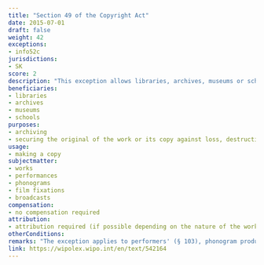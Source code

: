 ```yaml
---
title: "Section 49 of the Copyright Act"
date: 2015-07-01
draft: false
weight: 42
exceptions:
- info52c
jurisdictions:
- SK
score: 2
description: "This exception allows libraries, archives, museums or schools to use works deposited therein by making a copy for the purpose of substituting, archiving or securing of the original of the work or its copy against loss, destruction or damage." 
beneficiaries:
- libraries
- archives
- museums 
- schools
purposes: 
- archiving 
- securing the original of the work or its copy against loss, destruction or damage
usage:
- making a copy
subjectmatter:
- works
- performances
- phonograms
- film fixations
- broadcasts
compensation:
- no compensation required
attribution: 
- attribution required (if possible depending on the nature of the work and the manner of use of the work)
otherConditions: 
remarks: "The exception applies to performers' (§ 103), phonogram producers' (§113), audiovisual producers' (§121) and broadcasters' (§127.1) rights.<br /><br />According to academia, beneficieries can copy works from other institutions' collections. (see Olsovsky, S. and Jost, J. (2019) Slovak Republic. In: Lindner, B. and Shapiro T. (eds.) Copyright in the Information Society, p. 829).<br /><br />Pursuant to §35(2) of the Copyright Act, the name of the author or his pseudonym, if it is not an anonymous work, or the name of the person under whose name, trade name or title the work is presented to the public, as well as the work title and source, must be stated in all cases under §38 and §§ 40 to 57, if this is possible depending on the nature of the work and the manner of use of the work."
link: https://wipolex.wipo.int/en/text/542164
---
```

